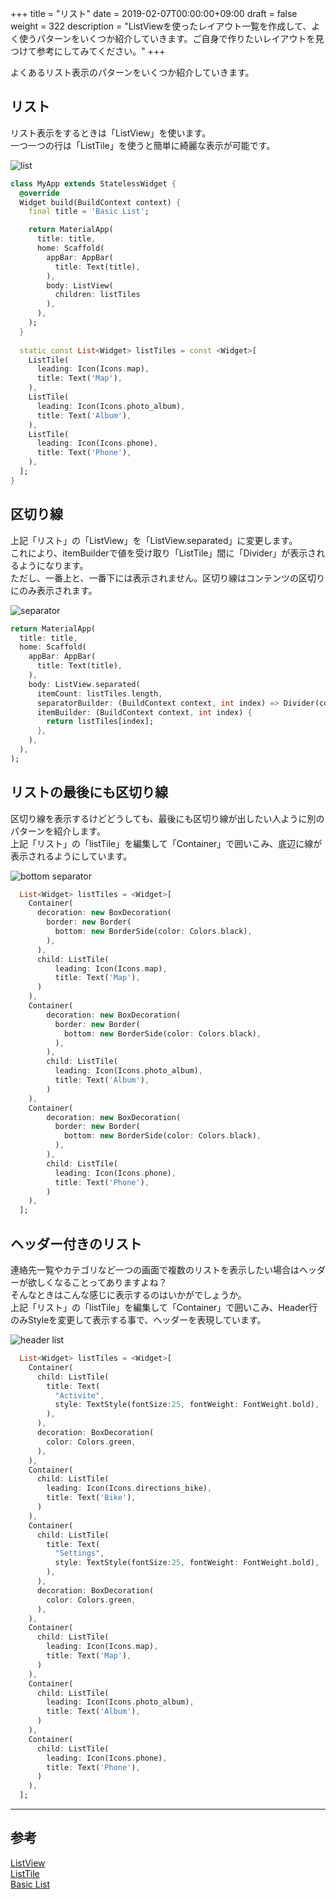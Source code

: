 +++
title = "リスト"
date = 2019-02-07T00:00:00+09:00
draft = false
weight = 322
description = "ListViewを使ったレイアウト一覧を作成して、よく使うパターンをいくつか紹介していきます。ご自身で作りたいレイアウトを見つけて参考にしてみてください。"
+++


よくあるリスト表示のパターンをいくつか紹介していきます。


<span id="list"></span>
## リスト

リスト表示をするときは「ListView」を使います。  
一つ一つの行は「ListTile」を使うと簡単に綺麗な表示が可能です。  

<img src="/images/layout/body/list/list.png" style="min-width:300px" alt="list" />

```dart
class MyApp extends StatelessWidget {
  @override
  Widget build(BuildContext context) {
    final title = 'Basic List';

    return MaterialApp(
      title: title,
      home: Scaffold(
        appBar: AppBar(
          title: Text(title),
        ),
        body: ListView(
          children: listTiles
        ),
      ),
    );
  }
  
  static const List<Widget> listTiles = const <Widget>[
    ListTile(
      leading: Icon(Icons.map),
      title: Text('Map'),
    ),
    ListTile(
      leading: Icon(Icons.photo_album),
      title: Text('Album'),
    ),
    ListTile(
      leading: Icon(Icons.phone),
      title: Text('Phone'),
    ),
  ];
}
```

<span id="separator"></span>
## 区切り線

上記「リスト」の「ListView」を「ListView.separated」に変更します。  
これにより、itemBuilderで値を受け取り「ListTile」間に「Divider」が表示されるようになります。  
ただし、一番上と、一番下には表示されません。区切り線はコンテンツの区切りにのみ表示されます。

<img src="/images/layout/body/list/list_separator.png" style="min-width:300px" alt="separator" />



```dart
return MaterialApp(
  title: title,
  home: Scaffold(
    appBar: AppBar(
      title: Text(title),
    ),
    body: ListView.separated(
      itemCount: listTiles.length,
      separatorBuilder: (BuildContext context, int index) => Divider(color: Colors.black,),
      itemBuilder: (BuildContext context, int index) {
        return listTiles[index];
      },
    ),
  ),
);
```

<span id="list_bottom_separator"></span>
## リストの最後にも区切り線

区切り線を表示するけどどうしても、最後にも区切り線が出したい人ように別のパターンを紹介します。  
上記「リスト」の「listTile」を編集して「Container」で囲いこみ、底辺に線が表示されるようにしています。

<img src="/images/layout/body/list/list_bottom_separator.png" style="min-width:300px" alt="bottom separator" />

```dart
  List<Widget> listTiles = <Widget>[
    Container(
      decoration: new BoxDecoration(
        border: new Border(
          bottom: new BorderSide(color: Colors.black),
        ),
      ),
      child: ListTile(
          leading: Icon(Icons.map),
          title: Text('Map'),
      )
    ),
    Container(
        decoration: new BoxDecoration(
          border: new Border(
            bottom: new BorderSide(color: Colors.black),
          ),
        ),
        child: ListTile(
          leading: Icon(Icons.photo_album),
          title: Text('Album'),
        )
    ),
    Container(
        decoration: new BoxDecoration(
          border: new Border(
            bottom: new BorderSide(color: Colors.black),
          ),
        ),
        child: ListTile(
          leading: Icon(Icons.phone),
          title: Text('Phone'),
        )
    ),
  ];
```

<span id="header_list"></span>
## ヘッダー付きのリスト

連絡先一覧やカテゴリなど一つの画面で複数のリストを表示したい場合はヘッダーが欲しくなることってありますよね？  
そんなときはこんな感じに表示するのはいかがでしょうか。  
上記「リスト」の「listTile」を編集して「Container」で囲いこみ、Header行のみStyleを変更して表示する事で、ヘッダーを表現しています。  

<img src="/images/layout/body/list/header_list.png" style="min-width:300px" alt="header list" />


```dart
  List<Widget> listTiles = <Widget>[
    Container(
      child: ListTile(
        title: Text(
          "Activite",
          style: TextStyle(fontSize:25, fontWeight: FontWeight.bold),
        ),
      ),
      decoration: BoxDecoration(
        color: Colors.green,
      ),
    ),
    Container(
      child: ListTile(
        leading: Icon(Icons.directions_bike),
        title: Text('Bike'),
      )
    ),
    Container(
      child: ListTile(
        title: Text(
          "Settings",
          style: TextStyle(fontSize:25, fontWeight: FontWeight.bold),
        ),
      ),
      decoration: BoxDecoration(
        color: Colors.green,
      ),
    ),
    Container(
      child: ListTile(
        leading: Icon(Icons.map),
        title: Text('Map'),
      )
    ),
    Container(
      child: ListTile(
        leading: Icon(Icons.photo_album),
        title: Text('Album'),
      )
    ),
    Container(
      child: ListTile(
        leading: Icon(Icons.phone),
        title: Text('Phone'),
      )
    ),
  ];
```

---

## 参考

[ListView](https://docs.flutter.io/flutter/widgets/ListView-class.html)   
[ListTile](https://docs.flutter.io/flutter/material/ListTile-class.html)   
[Basic List](https://flutter.io/docs/cookbook/lists/basic-list)   
